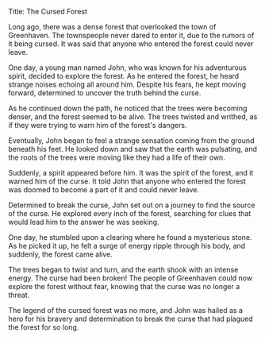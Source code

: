 Title: The Cursed Forest 

Long ago, there was a dense forest that overlooked the town of Greenhaven. The townspeople never dared to enter it, due to the rumors of it being cursed. It was said that anyone who entered the forest could never leave.

One day, a young man named John, who was known for his adventurous spirit, decided to explore the forest. As he entered the forest, he heard strange noises echoing all around him. Despite his fears, he kept moving forward, determined to uncover the truth behind the curse.

As he continued down the path, he noticed that the trees were becoming denser, and the forest seemed to be alive. The trees twisted and writhed, as if they were trying to warn him of the forest's dangers. 

Eventually, John began to feel a strange sensation coming from the ground beneath his feet. He looked down and saw that the earth was pulsating, and the roots of the trees were moving like they had a life of their own.

Suddenly, a spirit appeared before him. It was the spirit of the forest, and it warned him of the curse. It told John that anyone who entered the forest was doomed to become a part of it and could never leave.

Determined to break the curse, John set out on a journey to find the source of the curse. He explored every inch of the forest, searching for clues that would lead him to the answer he was seeking.

One day, he stumbled upon a clearing where he found a mysterious stone. As he picked it up, he felt a surge of energy ripple through his body, and suddenly, the forest came alive.

The trees began to twist and turn, and the earth shook with an intense energy. The curse had been broken! The people of Greenhaven could now explore the forest without fear, knowing that the curse was no longer a threat.

The legend of the cursed forest was no more, and John was hailed as a hero for his bravery and determination to break the curse that had plagued the forest for so long.